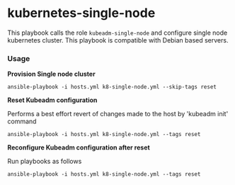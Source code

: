 kubernetes-single-node
=========

This playbook calls the role `kubeadm-single-node` and configure single node kubernetes cluster. This playbook is compatible with Debian based servers. 

### Usage

**Provision Single node cluster**
```
ansible-playbook -i hosts.yml k8-single-node.yml --skip-tags reset
```

**Reset Kubeadm configuration**

Performs a best effort revert of changes made to the host by 'kubeadm init' command

```
ansible-playbook -i hosts.yml k8-single-node.yml --tags reset
```

**Reconfigure Kubeadm configuration after reset**

Run playbooks as follows
```
ansible-playbook -i hosts.yml k8-single-node.yml --tags reset
```